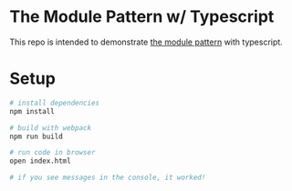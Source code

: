 # The Module Pattern w/ Typescript
This repo is intended to demonstrate [the module pattern](https://github.com/FormidableLabs/builder#the-module-pattern) with typescript.

# Setup
```bash
# install dependencies
npm install

# build with webpack
npm run build

# run code in browser
open index.html

# if you see messages in the console, it worked!
```

